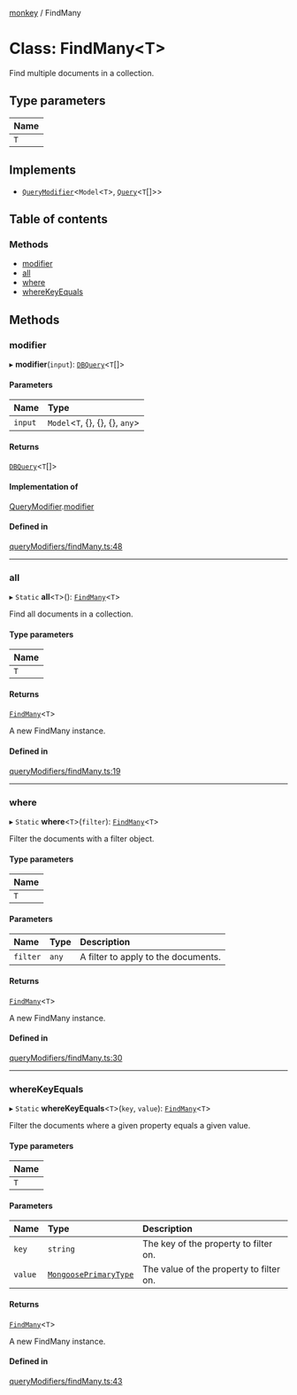 [monkey](../README.md) / FindMany

# Class: FindMany<T\>

Find multiple documents in a collection.

## Type parameters

| Name |
| :------ |
| `T` |

## Implements

- [`QueryModifier`](../interfaces/QueryModifier.md)<`Model`<`T`\>, [`Query`](../interfaces/Query.md)<`T`[]\>\>

## Table of contents

### Methods

- [modifier](FindMany.md#modifier)
- [all](FindMany.md#all)
- [where](FindMany.md#where)
- [whereKeyEquals](FindMany.md#wherekeyequals)

## Methods

### modifier

▸ **modifier**(`input`): [`DBQuery`](DBQuery.md)<`T`[]\>

#### Parameters

| Name | Type |
| :------ | :------ |
| `input` | `Model`<`T`, {}, {}, {}, `any`\> |

#### Returns

[`DBQuery`](DBQuery.md)<`T`[]\>

#### Implementation of

[QueryModifier](../interfaces/QueryModifier.md).[modifier](../interfaces/QueryModifier.md#modifier)

#### Defined in

[queryModifiers/findMany.ts:48](https://github.com/bpisano/monkey/blob/0cdd6dc/src/queryModifiers/findMany.ts#L48)

___

### all

▸ `Static` **all**<`T`\>(): [`FindMany`](FindMany.md)<`T`\>

Find all documents in a collection.

#### Type parameters

| Name |
| :------ |
| `T` |

#### Returns

[`FindMany`](FindMany.md)<`T`\>

A new FindMany instance.

#### Defined in

[queryModifiers/findMany.ts:19](https://github.com/bpisano/monkey/blob/0cdd6dc/src/queryModifiers/findMany.ts#L19)

___

### where

▸ `Static` **where**<`T`\>(`filter`): [`FindMany`](FindMany.md)<`T`\>

Filter the documents with a filter object.

#### Type parameters

| Name |
| :------ |
| `T` |

#### Parameters

| Name | Type | Description |
| :------ | :------ | :------ |
| `filter` | `any` | A filter to apply to the documents. |

#### Returns

[`FindMany`](FindMany.md)<`T`\>

A new FindMany instance.

#### Defined in

[queryModifiers/findMany.ts:30](https://github.com/bpisano/monkey/blob/0cdd6dc/src/queryModifiers/findMany.ts#L30)

___

### whereKeyEquals

▸ `Static` **whereKeyEquals**<`T`\>(`key`, `value`): [`FindMany`](FindMany.md)<`T`\>

Filter the documents where a given property equals a given value.

#### Type parameters

| Name |
| :------ |
| `T` |

#### Parameters

| Name | Type | Description |
| :------ | :------ | :------ |
| `key` | `string` | The key of the property to filter on. |
| `value` | [`MongoosePrimaryType`](../README.md#mongooseprimarytype) | The value of the property to filter on. |

#### Returns

[`FindMany`](FindMany.md)<`T`\>

A new FindMany instance.

#### Defined in

[queryModifiers/findMany.ts:43](https://github.com/bpisano/monkey/blob/0cdd6dc/src/queryModifiers/findMany.ts#L43)
